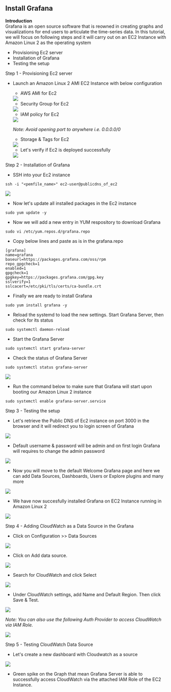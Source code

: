 ## Install Grafana

**Introduction**
<br>Grafana is an open source software that is reowned in creating graphs and visualizations for end users to articulate the time-series data. In this tutorial, we will focus on following steps and it will carry out on an EC2 Instance with Amazon Linux 2 as the operating system
- Provisioning Ec2 server
- Installation of Grafana
- Testing the setup

Step 1 - Provisioning Ec2 server
  
  - Launch an Amazon Linux 2 AMI EC2 Instance with below configuration
  
       - AWS AMI for Ec2 
       
       <img src="image/image.png" class="inline"/>
       
       - Security Group for Ec2 
       
       <img src="image/image2.png" class="inline"/>
       
       - IAM policy for Ec2 
       
       <img src="image/image11.png" class="inline"/>
       
       *Note: Avoid opening port to anywhere i.e. 0.0.0.0/0*
       
       - Storage & Tags for Ec2 
       
       <img src="image/image3.png" class="inline"/>
       
       - Let's verify if Ec2 is deployed successfully 
       
       <img src="image/image4.png" class="inline"/>
       

Step 2 - Installation of Grafana

   - SSH into your Ec2 instance  
    
    ssh -i "<pemfile_name>" ec2-user@publicdns_of_ec2
    
   <img src="image/image5.png" class="inline"/>
   
   - Now let's update all installed packages in the Ec2 instance
   
    sudo yum update -y
    
   - Now we will add a new entry in YUM respository to download Grafana

    sudo vi /etc/yum.repos.d/grafana.repo
   
   - Copy below lines and paste as is in the grafana.repo
   
    [grafana]
    name=grafana
    baseurl=https://packages.grafana.com/oss/rpm
    repo_gpgcheck=1
    enabled=1
    gpgcheck=1
    gpgkey=https://packages.grafana.com/gpg.key
    sslverify=1
    sslcacert=/etc/pki/tls/certs/ca-bundle.crt
    
   - Finally we are ready to install Grafana
   
    sudo yum install grafana -y
    
   - Reload the systemd to load the new settings. Start Grafana Server, then check for its status
   
    sudo systemctl daemon-reload
    
   - Start the Grafana Server

    sudo systemctl start grafana-server
    
   - Check the status of Grafana Server

    sudo systemctl status grafana-server
  
   <img src="image/image6.png" class="inline"/>
   
   - Run the command below to make sure that Grafana will start upon booting our Amazon Linux 2 instance
   
    sudo systemctl enable grafana-server.service


Step 3 - Testing the setup

   - Let's retrieve the Public DNS of Ec2 instance on port 3000 in the browser and it will redirect you to login screen of Grafana
   
   <img src="image/image7.png" class="inline"/>
   
   - Default username & password will be admin and on first login Grafana will requires to change the admin password 
   
   <img src="image/image8.png" class="inline"/>
   
   - Now you will move to the default Welcome Grafana page and here we can add Data Sources, Dashboards, Users or Explore plugins and many more
   
   <img src="image/image9.png" class="inline"/>
   
   - We have now succesfully installed Grafana on EC2 Instance running in Amazon Linux 2
   
   <img src="image/image10.png" class="inline"/>
   
Step 4 - Adding CloudWatch as a Data Source in the Grafana

   - Click on Configuration >> Data Sources
   
   <img src="image/image12.png" class="inline"/>

   - Click on Add data source.
   
   <img src="image/image13.png" class="inline"/>
   
   - Search for CloudWatch and click Select
   
   <img src="image/image14.png" class="inline"/>
   
   - Under CloudWatch settings, add Name and Default Region. Then click Save & Test.
   
   <img src="image/image15.png" class="inline"/>
   
   *Note: You can also use the following Auth Provider to access CloudWatch via IAM Role.*
   
   <img src="image/image16.png" class="inline"/>
   
Step 5 - Testing CloudWatch Data Source
    
   - Let's create a new dashboard with Cloudwatch as a source
   
   <img src="image/image17.png" class="inline"/>
   
   - Green spike on the Graph that mean Grafana Server is able to successfully access CloudWatch via the attached IAM Role of the EC2 Instance.
